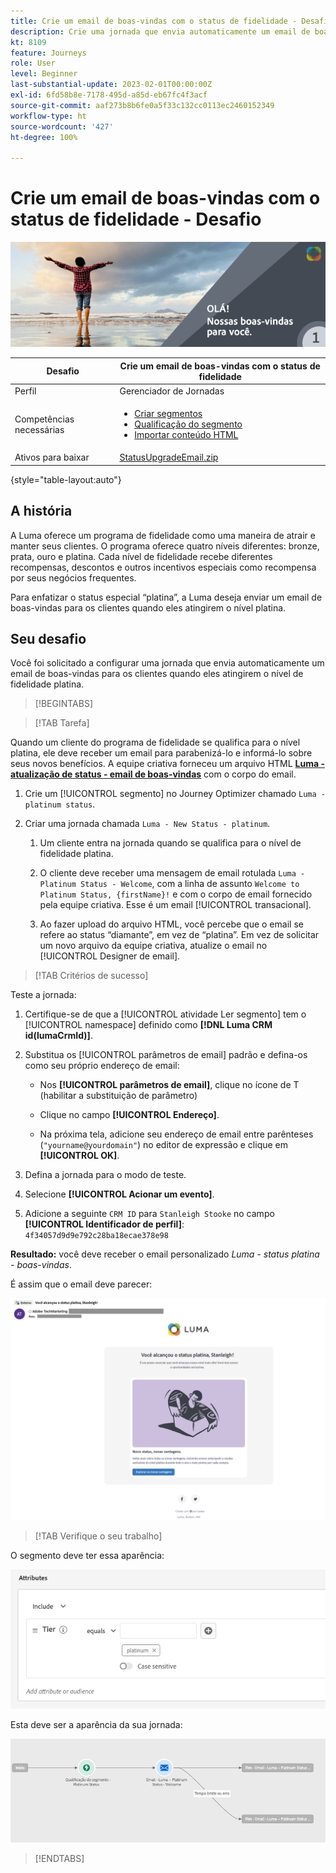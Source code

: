 ```yaml
---
title: Crie um email de boas-vindas com o status de fidelidade - Desafio
description: Crie uma jornada que envia automaticamente um email de boas-vindas para os clientes quando eles atingem o nível de fidelidade.
kt: 8109
feature: Journeys
role: User
level: Beginner
last-substantial-update: 2023-02-01T00:00:00Z
exl-id: 6fd58b8e-7178-495d-a85d-eb67fc4f3acf
source-git-commit: aaf273b8b6fe0a5f33c132cc0113ec2460152349
workflow-type: ht
source-wordcount: '427'
ht-degree: 100%

---
```


# Crie um email de boas-vindas com o status de fidelidade - Desafio

![Email de boas-vindas com o status de fidelidade - Banner de desafio](/help/challenges/assets/email-assets/luma-transactional-onboarding-1.png)

| Desafio | Crie um email de boas-vindas com o status de fidelidade |
|---|---|
| Perfil | Gerenciador de Jornadas |
| Competências necessárias | <ul><li>[Criar segmentos](https://experienceleague.adobe.com/docs/journey-optimizer-learn/tutorials/profiles-segments-subscriptions/create-segments.html?lang=pt-BR)</li> <li>[Qualificação do segmento](https://experienceleague.adobe.com/docs/journey-optimizer-learn/tutorials/create-journeys/use-case-read-segment-qualification.html?lang=pt-BR)</li><li>[Importar conteúdo HTML](https://experienceleague.adobe.com/docs/journey-optimizer-learn/tutorials/email-channel/import-and-author-html-email-content.html?lang=pt-BR)</li></ul> |
| Ativos para baixar | [StatusUpgradeEmail.zip](/help/challenges/assets/email-assets/StatusUpgradeEmail.zip) |

{style="table-layout:auto"}

## A história

A Luma oferece um programa de fidelidade como uma maneira de atrair e manter seus clientes. O programa oferece quatro níveis diferentes: bronze, prata, ouro e platina. Cada nível de fidelidade recebe diferentes recompensas, descontos e outros incentivos especiais como recompensa por seus negócios frequentes.

Para enfatizar o status especial “platina”, a Luma deseja enviar um email de boas-vindas para os clientes quando eles atingirem o nível platina.

## Seu desafio

Você foi solicitado a configurar uma jornada que envia automaticamente um email de boas-vindas para os clientes quando eles atingirem o nível de fidelidade platina.

>[!BEGINTABS]

>[!TAB Tarefa]

Quando um cliente do programa de fidelidade se qualifica para o nível platina, ele deve receber um email para parabenizá-lo e informá-lo sobre seus novos benefícios. A equipe criativa forneceu um arquivo HTML **[Luma - atualização de status - email de boas-vindas](/help/challenges/assets/email-assets/StatusUpgradeEmail.zip)** com o corpo do email.

1. Crie um [!UICONTROL segmento] no Journey Optimizer chamado `Luma - platinum status`.

1. Criar uma jornada chamada `Luma - New Status - platinum`.

   1. Um cliente entra na jornada quando se qualifica para o nível de fidelidade platina.

   1. O cliente deve receber uma mensagem de email rotulada `Luma - Platinum Status - Welcome`, com a linha de assunto `Welcome to Platinum Status, {firstName}!` e com o corpo de email fornecido pela equipe criativa. Esse é um email [!UICONTROL transacional].

   1. Ao fazer upload do arquivo HTML, você percebe que o email se refere ao status “diamante”, em vez de “platina”. Em vez de solicitar um novo arquivo da equipe criativa, atualize o email no [!UICONTROL Designer de email].

>[!TAB Critérios de sucesso]

Teste a jornada:

1. Certifique-se de que a [!UICONTROL atividade Ler segmento] tem o [!UICONTROL namespace] definido como **[!DNL Luma CRM id(lumaCrmId)]**.

1. Substitua os [!UICONTROL parâmetros de email] padrão e defina-os como seu próprio endereço de email:
   * Nos **[!UICONTROL parâmetros de email]**, clique no ícone de T (habilitar a substituição de parâmetro)

   * Clique no campo **[!UICONTROL Endereço]**.

   * Na próxima tela, adicione seu endereço de email entre parênteses (`"yourname@yourdomain"`) no editor de expressão e clique em **[!UICONTROL OK]**.

1. Defina a jornada para o modo de teste.

1. Selecione **[!UICONTROL Acionar um evento]**.

1. Adicione a seguinte `CRM ID` para `Stanleigh Stooke` no campo **[!UICONTROL Identificador de perfil]**: `4f34057d9d9e792c28ba18ecae378e98`

**Resultado:** você deve receber o email personalizado *Luma - status platina - boas-vindas*.

É assim que o email deve parecer:

![Luma - atualização de status - email de boas-vindas](/help/challenges/assets/status-upgrade-welcome-email.png)

>[!TAB Verifique o seu trabalho]

O segmento deve ter essa aparência:

![Luma - status platinum - segmento](/help/challenges/assets/segment-luma-platinum-status.png)

Esta deve ser a aparência da sua jornada:

![platinum-status-upgrade-jornada](/help/challenges/assets/journey-luma-status-upgrade.png)

>[!ENDTABS]
